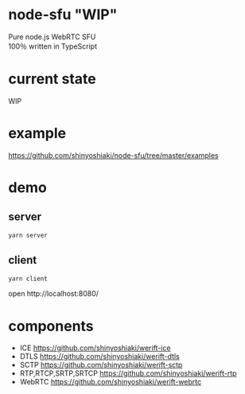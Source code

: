 # node-sfu "WIP"

Pure node.js WebRTC SFU  
100％ written in TypeScript

# current state
WIP

# example

https://github.com/shinyoshiaki/node-sfu/tree/master/examples

# demo

## server

```sh
yarn server
```

## client

```sh
yarn client
```

open http://localhost:8080/

# components

- ICE https://github.com/shinyoshiaki/werift-ice
- DTLS https://github.com/shinyoshiaki/werift-dtls
- SCTP https://github.com/shinyoshiaki/werift-sctp
- RTP,RTCP,SRTP,SRTCP https://github.com/shinyoshiaki/werift-rtp
- WebRTC https://github.com/shinyoshiaki/werift-webrtc
